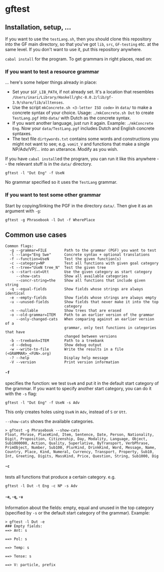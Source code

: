 # gftest

## Installation, setup, …

If you want to use the `testLang.sh`, then you should clone this repository into the GF main directory, so that you've got `lib`, `src`, `GF-testing` etc. at the same level. If you don't want to use it, put this repository anywhere.

`cabal install` for the program. To get grammars in right places, read on:

### If you want to test a resource grammar

... here's some helper things already in place:

* Set your `$GF_LIB_PATH`, if not already set. It's a location that resembles `/Users/inari/Library/Haskell/ghc-8.0.2/lib/gf-3.9/share/lib/alltenses`.
* Use the script `mkConcrete.sh <3-letter ISO code>` in `data/` to make a concrete syntax of your choice. Usage: `./mkConcrete.sh Dut` to create `TestLang.pgf` into `data/` with Dutch as the concrete syntax.
* If you want another language, just run it again. Example: `./mkConcrete Eng`. Now your `data/TestLang.pgf` includes Dutch and English concrete syntaxes.
* The text file `dirtywords.txt` contains some words and constructions you might not want to see; e.g. `vomit_V` and functions that make a single NP/Adv/VP/… into an utterance. Modify as you wish.

If you have `cabal install`ed the program, you can run it like this anywhere -- the relevant stuff is in the `data/` directory.

`gftest -l "Dut Eng" -f UseN`

No grammar specified so it uses the `TestLang` grammar. 


### If you want to test some other grammar

Start by copying/linking the PGF in the directory `data/`. Then give it as an argument with `-g`:

`gftest -g Phrasebook -l Dut -f WherePlace`



## Common use cases

```
Common flags:
  -g --grammar=FILE        Path to the grammar (PGF) you want to test
  -l --lang="Eng Swe"      Concrete syntax + optional translations
  -f --function=UseN       Test the given function(s)
  -c --category=NP         Test all functions with given goal category
  -t --tree="UseN tree_N"  Test the given tree
  -s --start-cat=Utt       Use the given category as start category
     --show-cats           Show all available categories
     --concr-string=the    Show all functions that include given string
  -q --equal-fields        Show fields whose strings are always identical
  -e --empty-fields        Show fields whose strings are always empty
  -u --unused-fields       Show fields that never make it into the top
                           category
  -n --nullable            Show trees that are erased
  -o --old-grammar=ITEM    Path to an earlier version of the grammar
     --only-changed-cats   When comparing against an earlier version of a
                           grammar, only test functions in categories that have
                           changed between versions
  -b --treebank=ITEM       Path to a treebank
  -d --debug               Show debug output
  -w --write-to-file       Write the results in a file (<GRAMMAR>_<FUN>.org)
  -? --help                Display help message
  -V --version             Print version information
```

#### `-f` 

specifies the function: we test `UseN` and put it in the default start category of the grammar. If you want to specify another start category, you can do it with the `-s` flag:

`gftest -l "Dut Eng" -f UseN -s Adv`

This only creates holes using `UseN` in `Adv`, instead of `S` or `Utt`.

`--show-cats` shows the available categories. 

```
> gftest -g Phrasebook --show-cats
Float, Phrase, PlaceKind, Item, Sentence, Date, Person, Nationality, Digit, Proposition, Citizenship, Day, Modality, Language, Object, Sub1000000, Action, Quality, Superlative, ByTransport, VerbPhrase, PrimObject, Number, Sub100, PlurKind, DrinkKind, Word, Message, Name, Country, Place, Kind, Numeral, Currency, Transport, Property, Sub10, Int, Greeting, Digits, MassKind, Price, Question, String, Sub1000, Dig
```

#### `-c` 

tests all functions that produce a certain category. e.g.  

`gftest -l Dut -t Eng -c NP -s Adv`


#### `-e`, `-q`, `-u`

Information about the fields: empty, equal and unused in the top category (specified by `-s` or the default start category of the grammar). Example:

```
> gftest -l Dut -e
### Empty fields:
==> Ant: s

==> Pol: s

==> Temp: s

==> Tense: s

==> V: particle, prefix
```

